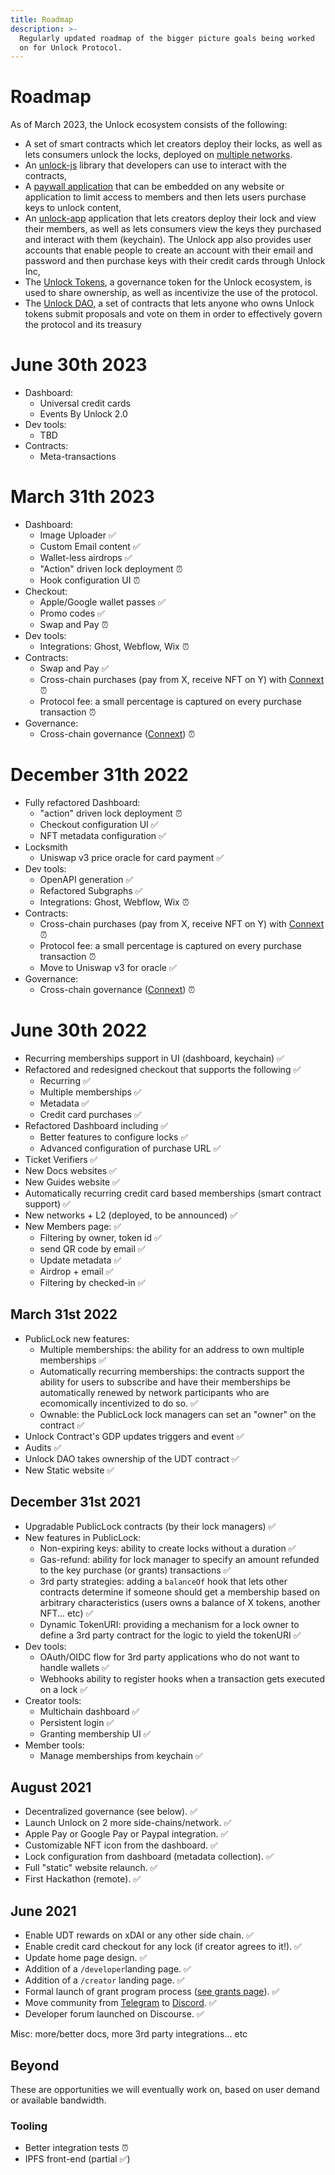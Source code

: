 ```yaml
---
title: Roadmap
description: >-
  Regularly updated roadmap of the bigger picture goals being worked
  on for Unlock Protocol.
---
```


# Roadmap

As of March 2023, the Unlock ecosystem consists of the following:

- A set of smart contracts which let creators deploy their locks, as well as lets consumers unlock the locks, deployed on [multiple networks](../core-protocol/unlock/networks).
- An [unlock-js](https://www.npmjs.com/package/@unlock-protocol/unlock-js) library that developers can use to interact with the contracts,
- A [paywall application](https://paywall.unlock-protocol.com) that can be embedded on any website or application to limit access to members and then lets users purchase keys to unlock content,
- An [unlock-app](https://app.unlock-protocol.com/locks) application that lets creators deploy their lock and view their members, as well as lets consumers view the keys they purchased and interact with them (keychain). The Unlock app also provides user accounts that enable people to create an account with their email and password and then purchase keys with their credit cards through Unlock Inc,
- The [Unlock Tokens](/governance/unlock-dao-tokens), a governance token for the Unlock ecosystem, is used to share ownership, as well as incentivize the use of the protocol.
- The [Unlock DAO](https://unlock-protocol.com/blog/unlock-dao), a set of contracts that lets anyone who owns Unlock tokens submit proposals and vote on them in order to effectively govern the protocol and its treasury

# June 30th 2023

- Dashboard:
  - Universal credit cards
  - Events By Unlock 2.0
- Dev tools:
  - TBD
- Contracts:
  - Meta-transactions

# March 31th 2023

- Dashboard:
  - Image Uploader ✅
  - Custom Email content ✅
  - Wallet-less airdrops ✅
  - "Action" driven lock deployment ⏰
  - Hook configuration UI ⏰
- Checkout:
  - Apple/Google wallet passes ✅
  - Promo codes ✅
  - Swap and Pay ⏰
- Dev tools:
  - Integrations: Ghost, Webflow, Wix ⏰
- Contracts:
  - Swap and Pay ✅
  - Cross-chain purchases (pay from X, receive NFT on Y) with [Connext](https://www.connext.network/) ⏰
  - Protocol fee: a small percentage is captured on every purchase transaction ⏰
- Governance:
  - Cross-chain governance ([Connext](https://www.connext.network/)) ⏰

# December 31th 2022

- Fully refactored Dashboard:
  - "action" driven lock deployment ⏰
  - Checkout configuration UI ✅
  - NFT metadata configuration ✅
- Locksmith
  - Uniswap v3 price oracle for card payment ✅
- Dev tools:
  - OpenAPI generation ✅
  - Refactored Subgraphs ✅
  - Integrations: Ghost, Webflow, Wix ⏰
- Contracts:
  - Cross-chain purchases (pay from X, receive NFT on Y) with [Connext](https://www.connext.network/) ⏰
  - Protocol fee: a small percentage is captured on every purchase transaction ⏰
  - Move to Uniswap v3 for oracle ✅
- Governance:
  - Cross-chain governance ([Connext](https://www.connext.network/)) ⏰

# June 30th 2022

- Recurring memberships support in UI (dashboard, keychain) ✅
- Refactored and redesigned checkout that supports the following ✅
  - Recurring ✅
  - Multiple memberships ✅
  - Metadata ✅
  - Credit card purchases ✅
- Refactored Dashboard including ✅
  - Better features to configure locks ✅
  - Advanced configuration of purchase URL ✅
- Ticket Verifiers ✅
- New Docs websites ✅
- New Guides website ✅
- Automatically recurring credit card based memberships (smart contract support) ✅
- New networks + L2 (deployed, to be announced) ✅
- New Members page: ✅
  - Filtering by owner, token id ✅
  - send QR code by email ✅
  - Update metadata ✅
  - Airdrop + email ✅
  - Filtering by checked-in ✅

## March 31st 2022

- PublicLock new features:
  - Multiple memberships: the ability for an address to own multiple memberships ✅
  - Automatically recurring memberships: the contracts support the ability for users to subscribe and have their memberships be automatically renewed by network participants who are ecomomically incentivized to do so. ✅
  - Ownable: the PublicLock lock managers can set an "owner" on the contract ✅
- Unlock Contract's GDP updates triggers and event ✅
- Audits ✅
- Unlock DAO takes ownership of the UDT contract ✅
- New Static website ✅

## December 31st 2021

- Upgradable PublicLock contracts (by their lock managers) ✅
- New features in PublicLock:
  - Non-expiring keys: ability to create locks without a duration ✅
  - Gas-refund: ability for lock manager to specify an amount refunded to the key purchase (or grants) transactions ✅
  - 3rd party strategies: adding a `balanceOf` hook that lets other contracts determine if someone should get a membership based on arbitrary characteristics (users owns a balance of X tokens, another NFT... etc) ✅
  - Dynamic TokenURI: providing a mechanism for a lock owner to define a 3rd party contract for the logic to yield the tokenURI ✅
- Dev tools:
  - OAuth/OIDC flow for 3rd party applications who do not want to handle wallets ✅
  - Webhooks ability to register hooks when a transaction gets executed on a lock ✅
- Creator tools:
  - Multichain dashboard ✅
  - Persistent login ✅
  - Granting membership UI ✅
- Member tools:
  - Manage memberships from keychain ✅

## August 2021

- Decentralized governance (see below). ✅
- Launch Unlock on 2 more side-chains/network. ✅
- Apple Pay or Google Pay or Paypal integration. ✅
- Customizable NFT icon from the dashboard. ✅
- Lock configuration from dashboard (metadata collection). ✅
- Full "static" website relaunch. ✅
- First Hackathon (remote). ✅

## June 2021

- Enable UDT rewards on xDAI or any other side chain. ✅
- Enable credit card checkout for any lock (if creator agrees to it!). ✅
- Update home page design. ✅
- Addition of a `/developer`landing page. ✅
- Addition of a `/creator` landing page. ✅
- Formal launch of grant program process ([see grants page](/governance/grants-bounties)). ✅
- Move community from [Telegram](https://t.me/unlockprotocol) to [Discord](https://discord.com/invite/Ah6ZEJyTDp). ✅
- Developer forum launched on Discourse. ✅

Misc: more/better docs, more 3rd party integrations... etc

## Beyond

These are opportunities we will eventually work on, based on user demand or available bandwidth.

### Tooling

- Better integration tests ⏰
- IPFS front-end (partial ✅)

